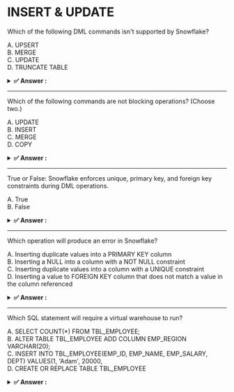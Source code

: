 # INSERT & UPDATE                                                                                                                                                                                                                                                                                 
Which of the following DML commands isn't supported by Snowflake?                                                                                                                                                                                                                                 
                                                                                                                                                                                                                                                                                                  
A. UPSERT<br>B. MERGE<br>C. UPDATE<br>D. TRUNCATE TABLE                                                                                                                                                                                                                                           
                                                                                                                                                                                                                                                                                                  
<details>                                                                                                                                                                                                                                                                                         
<summary><strong>✅ Answer : </strong></summary>                                                                                                                                                                                                                                                  
<strong>A</strong>                                                                                                                                                                                                                                                                                
                                                                                                                                                                                                                                                                                                  
The correct answer is A, UPSERT. Snowflake natively supports MERGE, UPDATE, and TRUNCATE TABLE as                                                                                                                                                                                                 
DML (Data Manipulation Language) operations. MERGE allows conditional insertion, update, or deletion of                                                                                                                                                                                           
data based on source and target table comparisons, effectively performing upsert-like operations. UPDATE                                                                                                                                                                                          
modifies existing rows within a table based on specified conditions. TRUNCATE TABLE removes all rows from                                                                                                                                                                                         
a table, effectively resetting it, but maintains the table schema. While many databases support a direct                                                                                                                                                                                          
UPSERT operation, Snowflake does not have a specific command named UPSERT. Instead, the desired upsert                                                                                                                                                                                            
functionality is achieved using the MERGE command with appropriate matching criteria and insert/update                                                                                                                                                                                            
clauses. This distinction is crucial for understanding how Snowflake handles data modification. Therefore,                                                                                                                                                                                        
while the outcome of an upsert can be achieved in Snowflake, it isn't through a dedicated "UPSERT" keyword,                                                                                                                                                                                       
making it the correct option among the provided choices.                                                                                                                                                                                                                                          
https://docs.snowflake.com/en/sql-reference/sql/merge.htmlhttps://docs.snowflake.com/en/sqlreference/sql/update.htmlhttps://docs.snowflake.com/en/sql-reference/sql/truncate-table.html                                                                                                           
</details>                                                                                                                                                                                                                                                                                        
                                                                                                                                                                                                                                                                                                  
                                                                                                                                                                                                                                                                                                  
---                                                                                                                                                                                                                                                                                               
Which of the following commands are not blocking operations? (Choose two.)                                                                                                                                                                                                                        
                                                                                                                                                                                                                                                                                                  
A. UPDATE<br>B. INSERT<br>C. MERGE<br>D. COPY                                                                                                                                                                                                                                                     
                                                                                                                                                                                                                                                                                                  
<details>                                                                                                                                                                                                                                                                                         
<summary><strong>✅ Answer : </strong></summary>                                                                                                                                                                                                                                                  
<strong>B, D</strong>                                                                                                                                                                                                                                                                             
                                                                                                                                                                                                                                                                                                  
The question asks for Snowflake commands that are non-blocking. Non-blocking operations return control to                                                                                                                                                                                         
the user immediately, even if the operation hasn't fully completed. In Snowflake, COPY INTO location                                                                                                                                                                                              
operations with the DETACHED = TRUE parameter and INSERT operations (when using Snowpipe or internal                                                                                                                                                                                              
stages) are generally non-blocking.                                                                                                                                                                                                                                                               
Let's examine why the given options are correct.                                                                                                                                                                                                                                                  
B. INSERT: When using Snowpipe for continuous data loading, INSERT statements are generally nonblocking. Snowpipe automatically ingests data from staged files into Snowflake tables. The initial INSERT                                                                                          
command queues the data for loading, and the command returns control immediately. This allows for                                                                                                                                                                                                 
continuous ingestion without blocking user operations. Additionally, if using internal stages with Auto-Ingest,                                                                                                                                                                                   
INSERT can similarly be considered non-blocking.                                                                                                                                                                                                                                                  
D. COPY: COPY INTO location with the DETACHED = TRUE parameter creates an external stage and initiates                                                                                                                                                                                            
a background operation to copy data into that stage. The command returns immediately, and the data transfer                                                                                                                                                                                       
happens asynchronously. The user does not have to wait for the entire data transfer to complete.                                                                                                                                                                                                  
Now, let's examine why the other options are blocking.                                                                                                                                                                                                                                            
A. UPDATE: UPDATE statements modify existing data within a table. These are generally blocking operations                                                                                                                                                                                         
because Snowflake needs to ensure data consistency and integrity during the update process. The command                                                                                                                                                                                           
waits until the update transaction is fully committed before returning control.C. MERGE: MERGE statements perform a combination of INSERT, UPDATE, and DELETE operations based on                                                                                                                 
a specified condition. Because of this complexity, and the need to maintain data consistency, MERGE                                                                                                                                                                                               
statements are also generally blocking operations. The command waits until all the combined operations are                                                                                                                                                                                        
completed and the transaction committed.                                                                                                                                                                                                                                                          
Therefore, INSERT (when using Snowpipe or internal stages with Auto-Ingest) and COPY INTO location with                                                                                                                                                                                           
DETACHED = TRUE are the non-blocking commands. UPDATE and MERGE are blocking operations because                                                                                                                                                                                                   
they require ensuring data consistency within the Snowflake database.                                                                                                                                                                                                                             
Supporting Documentation:                                                                                                                                                                                                                                                                         
Snowflake COPY command documentation: https://docs.snowflake.com/en/sql-reference/sql/copy-intolocation.html                                                                                                                                                                                      
Snowflake Snowpipe documentation: https://docs.snowflake.com/en/user-guide/data-load-snowpipeintro.html                                                                                                                                                                                           
</details>                                                                                                                                                                                                                                                                                        
                                                                                                                                                                                                                                                                                                  
                                                                                                                                                                                                                                                                                                  
---                                                                                                                                                                                                                                                                                               
True or False: Snowflake enforces unique, primary key, and foreign key constraints during DML operations.                                                                                                                                                                                         
                                                                                                                                                                                                                                                                                                  
A. True<br>B. False                                                                                                                                                                                                                                                                               
                                                                                                                                                                                                                                                                                                  
<details>                                                                                                                                                                                                                                                                                         
<summary><strong>✅ Answer : </strong></summary>                                                                                                                                                                                                                                                  
<strong>B</strong>                                                                                                                                                                                                                                                                                
                                                                                                                                                                                                                                                                                                  
Snowflake does not enforce unique, primary key, or foreign key constraints during Data Manipulation                                                                                                                                                                                               
Language (DML) operations. While you can define these constraints within your table schemas, Snowflake                                                                                                                                                                                            
treats them as informational and descriptive metadata rather than functional constraints. This means that you                                                                                                                                                                                     
can insert, update, or delete data that violates these defined constraints without encountering any errors or                                                                                                                                                                                     
rejections from Snowflake. This behavior is primarily due to Snowflake's architecture being optimized for                                                                                                                                                                                         
analytical workloads, which often prioritize data ingestion speed and flexibility over strict referential integrity                                                                                                                                                                               
checks during loading. Snowflake assumes data validation and cleansing happens prior to loading, often                                                                                                                                                                                            
within the data integration pipeline. The database engine focuses on storing and querying the data efficiently,                                                                                                                                                                                   
not on enforcing operational integrity at the database layer. This design choice allows for parallel data                                                                                                                                                                                         
loading and enables Snowflake to scale more effectively for large datasets. If strict enforcement is required,                                                                                                                                                                                    
it should be handled through alternative mechanisms such as pre-processing scripts or by utilizing stored                                                                                                                                                                                         
procedures to trigger actions based on constraint violations.                                                                                                                                                                                                                                     
Authoritative Links:                                                                                                                                                                                                                                                                              
Snowflake Documentation on Constraints: https://docs.snowflake.com/en/sql-reference/constraintsoverview (Specifically highlights that they are not enforced).                                                                                                                                     
Blog Post on Snowflake Constraint Handling: https://www.snowflake.com/blog/declarative-constraints-forsnowflake/ (Explains the informational nature of constraints).                                                                                                                              
</details>                                                                                                                                                                                                                                                                                        
                                                                                                                                                                                                                                                                                                  
                                                                                                                                                                                                                                                                                                  
---                                                                                                                                                                                                                                                                                               
Which operation will produce an error in Snowflake?                                                                                                                                                                                                                                               
                                                                                                                                                                                                                                                                                                  
A. Inserting duplicate values into a PRIMARY KEY column<br>B. Inserting a NULL into a column with a NOT NULL constraint<br>C. Inserting duplicate values into a column with a UNIQUE constraint<br>D. Inserting a value to FOREIGN KEY column that does not match a value in the column referenced
                                                                                                                                                                                                                                                                                                  
<details>                                                                                                                                                                                                                                                                                         
<summary><strong>✅ Answer : </strong></summary>                                                                                                                                                                                                                                                  
<strong>B</strong>                                                                                                                                                                                                                                                                                
                                                                                                                                                                                                                                                                                                  
The correct answer is B. Inserting a NULL into a column with a NOT NULL constraint. This operation will                                                                                                                                                                                           
indeed produce an error in Snowflake, and most other relational database systems.                                                                                                                                                                                                                 
A NOT NULL constraint on a column explicitly disallows the insertion or updating of a row that has a NULL                                                                                                                                                                                         
value in that particular column. This is a fundamental concept in database integrity, ensuring data                                                                                                                                                                                               
completeness and preventing null values from being introduced where they are not valid or meaningful. When                                                                                                                                                                                        
attempting to insert or update with a NULL value in such a column, the database system raises a constraint                                                                                                                                                                                        
violation error, stopping the operation and preventing inconsistent data.                                                                                                                                                                                                                         
Options A, C, and D, while related to constraints, behave differently. Primary key and unique constraints                                                                                                                                                                                         
enforce uniqueness, and inserting duplicate values in those contexts will produce errors. However, the                                                                                                                                                                                            
question specifically asks for the operation that will produce an error. Inserting duplicate values will violate                                                                                                                                                                                  
constraints, but the correct answer is B because the question is about NULL insertion into a not null column.                                                                                                                                                                                     
Foreign keys establish relationships between tables; inserting values that do not match the referenced table                                                                                                                                                                                      
is a constraint violation.                                                                                                                                                                                                                                                                        
In summary, while multiple constraints can cause errors, only inserting a NULL into a NOT NULL column will                                                                                                                                                                                        
directly produce an error related to the not null constraint, making option B the only operation described that                                                                                                                                                                                   
does this.                                                                                                                                                                                                                                                                                        
Here are some relevant authoritative links:                                                                                                                                                                                                                                                       
Snowflake Documentation on Constraints: https://docs.snowflake.com/en/sql-reference/constraintsoverview                                                                                                                                                                                           
SQL NOT NULL Constraint Explanation: https://www.w3schools.com/sql/sql_notnull.asp                                                                                                                                                                                                                
Database Constraints: https://www.geeksforgeeks.org/dbms-constraints/                                                                                                                                                                                                                             
</details>                                                                                                                                                                                                                                                                                        
                                                                                                                                                                                                                                                                                                  
                                                                                                                                                                                                                                                                                                  
---                                                                                                                                                                                                                                                                                               
Which SQL statement will require a virtual warehouse to run?                                                                                                                                                                                                                                      
                                                                                                                                                                                                                                                                                                  
A. SELECT COUNT(*) FROM TBL_EMPLOYEE;<br>B. ALTER TABLE TBL_EMPLOYEE ADD COLUMN EMP_REGION VARCHAR(20);<br>C. INSERT INTO TBL_EMPLOYEE(EMP_ID, EMP_NAME, EMP_SALARY, DEPT) VALUES(1, 'Adam', 20000,<br>D. CREATE OR REPLACE TABLE TBL_EMPLOYEE                                                    
                                                                                                                                                                                                                                                                                                  
<details>                                                                                                                                                                                                                                                                                         
<summary><strong>✅ Answer : </strong></summary>                                                                                                                                                                                                                                                  
<strong>C</strong>                                                                                                                                                                                                                                                                                
                                                                                                                                                                                                                                                                                                  
The correct answer is C. INSERT INTO TBL_EMPLOYEE(EMP_ID, EMP_NAME, EMP_SALARY, DEPT)                                                                                                                                                                                                             
VALUES(1, 'Adam', 20000, 'Finance’); This statement requires a virtual warehouse in Snowflake because it                                                                                                                                                                                          
involves data manipulation (specifically, writing data).                                                                                                                                                                                                                                          
Here's a breakdown:                                                                                                                                                                                                                                                                               
Snowflake separates compute resources (virtual warehouses) from storage. SQL operations that modify or                                                                                                                                                                                            
process data, such as inserting, updating, or deleting rows, necessitate compute power provided by a running                                                                                                                                                                                      
virtual warehouse. Without an active warehouse, these operations cannot be executed.                                                                                                                                                                                                              
Option A, SELECT COUNT(*) FROM TBL_EMPLOYEE;, is a query that reads data but doesn't modify it. While it                                                                                                                                                                                          
uses compute, Snowflake’s query optimization often handles basic read queries without explicitly requiring a                                                                                                                                                                                      
warehouse for simple metadata operations. Option B, ALTER TABLE TBL_EMPLOYEE ADD COLUMN                                                                                                                                                                                                           
EMP_REGION VARCHAR(20);, is a DDL (Data Definition Language) statement and typically doesn’t need an                                                                                                                                                                                              
active virtual warehouse as it only changes the structure of the table’s metadata. Option D, CREATE OR                                                                                                                                                                                            
REPLACE TABLE TBL_EMPLOYEE(EMP_ID NUMBER,EMP_NAME VARCHAR(30),EMP_SALARY                                                                                                                                                                                                                          
NUMBER,DEPT VARCHAR(20));, like option B, is also a DDL statement and operates primarily on metadata,                                                                                                                                                                                             
not requiring an active virtual warehouse in a typical Snowflake setup.                                                                                                                                                                                                                           
In contrast, the INSERT statement actively writes new data to the table. This process demands the                                                                                                                                                                                                 
computational capabilities of a virtual warehouse to manage data insertion and associated operations.                                                                                                                                                                                             
Therefore, it is the only SQL operation listed that explicitly requires an active virtual warehouse.                                                                                                                                                                                              
In summary, data manipulation language (DML) statements like INSERT must have a virtual warehouse to                                                                                                                                                                                              
execute, whereas Data Definition Language (DDL) statements and basic read queries might not always require                                                                                                                                                                                        
one. The distinction between metadata and data manipulation dictates warehouse usage.                                                                                                                                                                                                             
Further Reading:                                                                                                                                                                                                                                                                                  
Snowflake Documentation on Virtual Warehouses: https://docs.snowflake.com/en/user-guide/warehouses                                                                                                                                                                                                
Snowflake Documentation on Data Loading: https://docs.snowflake.com/en/user-guide/data-load                                                                                                                                                                                                       
Snowflake Documentation on SQL Statements: https://docs.snowflake.com/en/sql-reference/sql                                                                                                                                                                                                        
</details>                                                                                                                                                                                                                                                                                        
                                                                                                                                                                                                                                                                                                  
                                                                                                                                                                                                                                                                                                  
